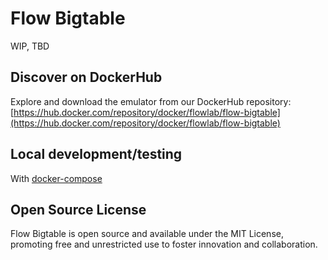 # Flow Bigtable

WIP, TBD

## Discover on DockerHub

Explore and download the emulator from our DockerHub
repository:[https://hub.docker.com/repository/docker/flowlab/flow-bigtable](https://hub.docker.com/repository/docker/flowlab/flow-bigtable)

## Local development/testing

With [docker-compose](./docker-compose.yml)

## Open Source License

Flow Bigtable is open source and available under the MIT License, promoting free and unrestricted use to foster innovation
and collaboration.